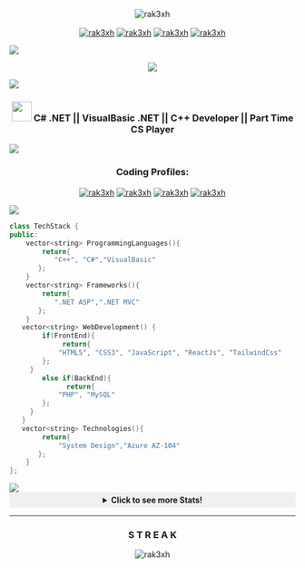 <p align="center"><img src="https://media.licdn.com/dms/image/v2/D5616AQGtWRUwPu4xQg/profile-displaybackgroundimage-shrink_350_1400/profile-displaybackgroundimage-shrink_350_1400/0/1703288443576?e=1738800000&v=beta&t=D-NYyNpmmebNkI8bTBjNitLzqvfEJbB5vOeeymu53K8" alt="rak3xh" /></p>
<p align="center">
<a href="https://www.linkedin.com/in/rak3xh/" target="blank"><img align="center" src="https://img.shields.io/badge/LinkedIn-0077B5?style=for-the-badge&logo=linkedin&logoColor=white" alt="rak3xh"  /></a>
 <a href="https://twitter.com/rak3xh_" target="blank"><img align="center" src="https://img.shields.io/badge/Twitter-1DA1F2?style=for-the-badge&logo=twitter&logoColor=white" alt="rak3xh"  /></a>
 <a href="mailto:rakeshmondal859@gmail.com" target="blank"><img align="center" src="https://img.shields.io/badge/Gmail-D14836?style=for-the-badge&logo=gmail&logoColor=white" alt="rak3xh"  /></a>
 <a href="https://rak3xh-portfolio.vercel.app/" target="blank"><img align="center" src="https://img.shields.io/badge/Portfolio-255E63?style=for-the-badge&logo=About.me&logoColor=white" alt="rak3xh"  /></a>
</p>
<img src="https://user-images.githubusercontent.com/73097560/115834477-dbab4500-a447-11eb-908a-139a6edaec5c.gif">

<div align="center">

![](https://komarev.com/ghpvc/?username=rak3xh&style=for-the-badge)

</div>
<img src="https://user-images.githubusercontent.com/73097560/115834477-dbab4500-a447-11eb-908a-139a6edaec5c.gif">

 <h3 align="center"><img src="https://media.giphy.com/media/hvRJCLFzcasrR4ia7z/giphy.gif" width="35"> C# .NET || VisualBasic .NET || C++ Developer || Part Time CS Player</h3>

<img src="https://user-images.githubusercontent.com/73097560/115834477-dbab4500-a447-11eb-908a-139a6edaec5c.gif">
<h3 align="center">Coding Profiles:</h3>
<p align="center">
<a href="https://leetcode.com/rak3xh/" target="blank"><img align="center" src="https://img.shields.io/badge/LeetCode-000000?style=for-the-badge&logo=LeetCode&logoColor=#d16c06" alt="rak3xh"  /></a>
<a href="https://www.codingninjas.com/studio/profile/rak3xh" target="blank"><img align="center" src="https://img.shields.io/badge/coding%20ninjas-DD6620?style=for-the-badge&logo=codingninjas&logoColor=white" alt="rak3xh"  /></a>
<a href="https://auth.geeksforgeeks.org/user/rak3xh" target="blank"><img align="center" src="https://img.shields.io/badge/GeeksforGeeks-gray?style=for-the-badge&logo=geeksforgeeks&logoColor=35914c" alt="rak3xh"  /></a>
 <a href="https://www.hackerrank.com/profile/rakeshmondal859" target="blank"><img align="center" src="https://img.shields.io/badge/-Hackerrank-2EC866?style=for-the-badge&logo=HackerRank&logoColor=white" alt="rak3xh"  /></a>

<!---
<a href="https://www.codechef.com/users/rak3xh" target="blank"><img align="center" src="https://img.shields.io/badge/CodeChef-%23964B00.svg?style=for-the-badge&logo=CodeChef&logoColor=white" alt="rak3xh"  /></a>
<a href="https://codeforces.com/profile/rak3xh" target="blank"><img align="center" src="https://img.shields.io/badge/Codeforces-445f9d?style=for-the-badge&logo=Codeforces&logoColor=white" alt="rak3xh"  /></a>
--->



</p>
<img src="https://user-images.githubusercontent.com/73097560/115834477-dbab4500-a447-11eb-908a-139a6edaec5c.gif">

```cpp
class TechStack {
public:
    vector<string> ProgrammingLanguages(){
        return{
           "C++", "C#","VisualBasic"
       };
    }
    vector<string> Frameworks(){
        return{
           ".NET ASP",".NET MVC"
       };
    }
   vector<string> WebDevelopment() {
        if(FrontEnd){
             return{
            "HTML5", "CSS3", "JavaScript", "ReactJs", "TailwindCss"
        };
     }
        else if(BackEnd){
              return{
            "PHP", "MySQL"
        };
     }
   }
   vector<string> Technologies(){
        return{
            "System Design","Azure AZ-104"
       };
    }
};
```

<img src="https://user-images.githubusercontent.com/73097560/115834477-dbab4500-a447-11eb-908a-139a6edaec5c.gif">

<details align="center">
  <summary style="cursor: pointer; background-color: #f0f0f0; padding: 5px 10px;"><b>Click to see more Stats!</b></summary>
  
  <div align="center">
  
 <p align="center">
<img align="center" src="http://github-profile-summary-cards.vercel.app/api/cards/profile-details?username=rak3xh&theme=github_dark" alt="rak3xh" />
 <p align="center">
<img  src="http://github-profile-summary-cards.vercel.app/api/cards/repos-per-language?username=rak3xh&theme=github_dark" alt="rak3xh" />
<img  src="http://github-profile-summary-cards.vercel.app/api/cards/most-commit-language?username=rak3xh&theme=github_dark" alt="rak3xh" />
 </p>
 <p align="center">
<img  src="http://github-profile-summary-cards.vercel.app/api/cards/stats?username=rak3xh&theme=github_dark" alt="rak3xh" />
<img  src="http://github-profile-summary-cards.vercel.app/api/cards/productive-time?username=rak3xh&theme=github_dark&utcOffset=8" alt="rak3xh" />
 </p>

</p>
  
  </div>

</details>

---

<h3 align="center"><b>S T R E A K</b></h3>

<p align="center"><img align="center" src="https://streak-stats.demolab.com/?user=rak3xh&theme=highcontrast" alt="rak3xh" /></p>
